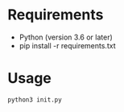 # Requirements
- Python (version 3.6 or later)
- pip install -r requirements.txt

# Usage
`python3 init.py`